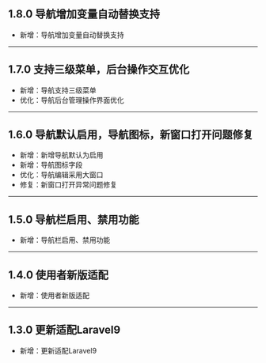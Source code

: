 ## 1.8.0 导航增加变量自动替换支持

- 新增：导航增加变量自动替换支持

---

## 1.7.0 支持三级菜单，后台操作交互优化

- 新增：导航支持三级菜单
- 优化：导航后台管理操作界面优化

---

## 1.6.0 导航默认启用，导航图标，新窗口打开问题修复

- 新增：新增导航默认为启用
- 新增：导航图标字段
- 优化：导航编辑采用大窗口
- 修复：新窗口打开异常问题修复

---

## 1.5.0 导航栏启用、禁用功能

- 新增：导航栏启用、禁用功能

---

## 1.4.0 使用者新版适配

- 新增：使用者新版适配

---

## 1.3.0 更新适配Laravel9

- 新增：更新适配Laravel9
